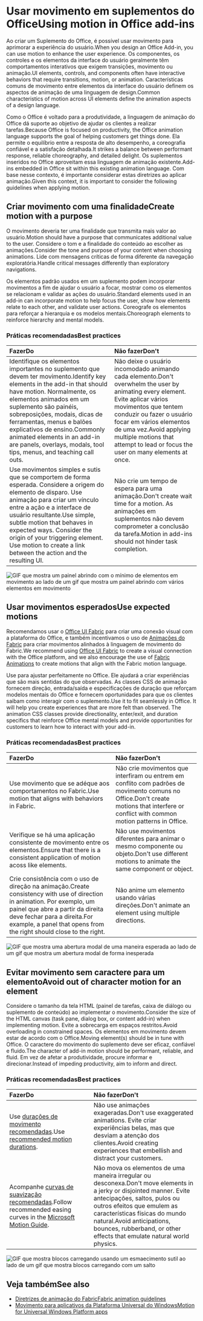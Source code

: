 # <a name="using-motion-in-office-add-ins"></a><span data-ttu-id="7c7d8-101">Usar movimento em suplementos do Office</span><span class="sxs-lookup"><span data-stu-id="7c7d8-101">Using motion in Office add-ins</span></span>

<span data-ttu-id="7c7d8-102">Ao criar um Suplemento do Office, é possível usar movimento para aprimorar a experiência do usuário.</span><span class="sxs-lookup"><span data-stu-id="7c7d8-102">When you design an Office Add-in, you can use motion to enhance the user experience.</span></span> <span data-ttu-id="7c7d8-103">Os componentes, os controles e os elementos da interface do usuário geralmente têm comportamentos interativos que exigem transições, movimento ou animação.</span><span class="sxs-lookup"><span data-stu-id="7c7d8-103">UI elements, controls, and components often have interactive behaviors that require transitions, motion, or animation.</span></span> <span data-ttu-id="7c7d8-104">Características comuns de movimento entre elementos da interface do usuário definem os aspectos de animação de uma linguagem de design.</span><span class="sxs-lookup"><span data-stu-id="7c7d8-104">Common characteristics of motion across UI elements define the animation aspects of a design language.</span></span> 

<span data-ttu-id="7c7d8-105">Como o Office é voltado para a produtividade, a linguagem de animação do Office dá suporte ao objetivo de ajudar os clientes a realizar tarefas.</span><span class="sxs-lookup"><span data-stu-id="7c7d8-105">Because Office is focused on productivity, the Office animation language supports the goal of helping customers get things done.</span></span> <span data-ttu-id="7c7d8-106">Ela permite o equilíbrio entre a resposta de alto desempenho, a coreografia confiável e a satisfação detalhada.</span><span class="sxs-lookup"><span data-stu-id="7c7d8-106">It strikes a balance between performant response, reliable choreography, and detailed delight.</span></span> <span data-ttu-id="7c7d8-107">Os suplementos inseridos no Office aproveitam essa linguagem de animação existente.</span><span class="sxs-lookup"><span data-stu-id="7c7d8-107">Add-ins embedded in Office sit within this existing animation language.</span></span> <span data-ttu-id="7c7d8-108">Com base nesse contexto, é importante considerar estas diretrizes ao aplicar animação.</span><span class="sxs-lookup"><span data-stu-id="7c7d8-108">Given this context, it is important to consider the following guidelines when applying motion.</span></span> 


## <a name="create-motion-with-a-purpose"></a><span data-ttu-id="7c7d8-109">Criar movimento com uma finalidade</span><span class="sxs-lookup"><span data-stu-id="7c7d8-109">Create motion with a purpose</span></span>

<span data-ttu-id="7c7d8-110">O movimento deveria ter uma finalidade que transmita mais valor ao usuário.</span><span class="sxs-lookup"><span data-stu-id="7c7d8-110">Motion should have a purpose that communicates additional value to the user.</span></span> <span data-ttu-id="7c7d8-111">Considere o tom e a finalidade do conteúdo ao escolher as animações.</span><span class="sxs-lookup"><span data-stu-id="7c7d8-111">Consider the tone and purpose of your content when choosing animations.</span></span> <span data-ttu-id="7c7d8-112">Lide com mensagens críticas de forma diferente da navegação exploratória.</span><span class="sxs-lookup"><span data-stu-id="7c7d8-112">Handle critical messages differently than exploratory navigations.</span></span>

<span data-ttu-id="7c7d8-113">Os elementos padrão usados em um suplemento podem incorporar movimentos a fim de ajudar o usuário a focar, mostrar como os elementos se relacionam e validar as ações do usuário.</span><span class="sxs-lookup"><span data-stu-id="7c7d8-113">Standard elements used in an add-in can incorporate motion to help focus the user, show how elements relate to each other, and validate user actions.</span></span> <span data-ttu-id="7c7d8-114">Coreografe os elementos para reforçar a hierarquia e os modelos mentais.</span><span class="sxs-lookup"><span data-stu-id="7c7d8-114">Choreograph elements to reinforce hierarchy and mental models.</span></span>



### <a name="best-practices"></a><span data-ttu-id="7c7d8-115">Práticas recomendadas</span><span class="sxs-lookup"><span data-stu-id="7c7d8-115">Best practices</span></span>

|<span data-ttu-id="7c7d8-116">Fazer</span><span class="sxs-lookup"><span data-stu-id="7c7d8-116">Do</span></span>|<span data-ttu-id="7c7d8-117">Não fazer</span><span class="sxs-lookup"><span data-stu-id="7c7d8-117">Don't</span></span>|
|:-----|:-----|
|<span data-ttu-id="7c7d8-118">Identifique os elementos importantes no suplemento que devem ter movimento.</span><span class="sxs-lookup"><span data-stu-id="7c7d8-118">Identify key elements in the add-in that should have motion.</span></span> <span data-ttu-id="7c7d8-119">Normalmente, os elementos animados em um suplemento são painéis, sobreposições, modais, dicas de ferramentas, menus e balões explicativos de ensino.</span><span class="sxs-lookup"><span data-stu-id="7c7d8-119">Commonly animated elements in an add-in are panels, overlays, modals, tool tips, menus, and teaching call outs.</span></span>| <span data-ttu-id="7c7d8-120">Não deixe o usuário incomodado animando cada elemento.</span><span class="sxs-lookup"><span data-stu-id="7c7d8-120">Don't overwhelm the user by animating every element.</span></span> <span data-ttu-id="7c7d8-121">Evite aplicar vários movimentos que tentem conduzir ou fazer o usuário focar em vários elementos de uma vez.</span><span class="sxs-lookup"><span data-stu-id="7c7d8-121">Avoid applying multiple motions that attempt to lead or focus the user on many elements at once.</span></span> |
|<span data-ttu-id="7c7d8-p107">Use movimentos simples e sutis que se comportem de forma esperada. Considere a origem do elemento de disparo. Use animação para criar um vínculo entre a ação e a interface de usuário resultante.</span><span class="sxs-lookup"><span data-stu-id="7c7d8-p107">Use simple, subtle motion that behaves in expected ways. Consider the origin of your triggering element. Use motion to create a link between the action and the resulting UI.</span></span> | <span data-ttu-id="7c7d8-125">Não crie um tempo de espera para uma animação.</span><span class="sxs-lookup"><span data-stu-id="7c7d8-125">Don't create wait time for a motion.</span></span> <span data-ttu-id="7c7d8-126">As animações em suplementos não devem comprometer a conclusão da tarefa.</span><span class="sxs-lookup"><span data-stu-id="7c7d8-126">Motion in add-ins should not hinder task completion.</span></span>|

![GIF que mostra um painel abrindo com o mínimo de elementos em movimento ao lado de um gif que mostra um painel abrindo com vários elementos em movimento](../images/add-in-motion-purpose.gif)



## <a name="use-expected-motions"></a><span data-ttu-id="7c7d8-128">Usar movimentos esperados</span><span class="sxs-lookup"><span data-stu-id="7c7d8-128">Use expected motions</span></span>
<span data-ttu-id="7c7d8-129">Recomendamos usar o [Office UI Fabric](https://developer.microsoft.com/fabric) para criar uma conexão visual com a plataforma do Office, e também incentivamos o uso de [Animações do Fabric](https://developer.microsoft.com/fabric#/styles/animations) para criar movimentos alinhados à linguagem de movimento do Fabric.</span><span class="sxs-lookup"><span data-stu-id="7c7d8-129">We recommend using [Office UI Fabric](https://developer.microsoft.com/fabric) to create a visual connection with the Office platform, and we also encourage the use of [Fabric Animations](https://developer.microsoft.com/fabric#/styles/animations) to create motions that align with the Fabric motion language.</span></span> 

<span data-ttu-id="7c7d8-p109">Use para ajustar perfeitamente no Office. Ele ajudará a criar experiências que são mais sentidas do que observadas. As classes CSS de animação fornecem direção, entrada/saída e especificações de duração que reforçam modelos mentais do Office e fornecem oportunidades para que os clientes saibam como interagir com o suplemento.</span><span class="sxs-lookup"><span data-stu-id="7c7d8-p109">Use it to fit seamlessly in Office. It will help you create experiences that are more felt than observed. The animation CSS classes provide directionality, enter/exit, and duration specifics that reinforce Office mental models and provide opportunities for customers to learn how to interact with your add-in.</span></span>

### <a name="best-practices"></a><span data-ttu-id="7c7d8-133">Práticas recomendadas</span><span class="sxs-lookup"><span data-stu-id="7c7d8-133">Best practices</span></span>


|<span data-ttu-id="7c7d8-134">Fazer</span><span class="sxs-lookup"><span data-stu-id="7c7d8-134">Do</span></span>|<span data-ttu-id="7c7d8-135">Não fazer</span><span class="sxs-lookup"><span data-stu-id="7c7d8-135">Don't</span></span>|
|:-----|:-----|
|<span data-ttu-id="7c7d8-136">Use movimento que se adéque aos comportamentos no Fabric.</span><span class="sxs-lookup"><span data-stu-id="7c7d8-136">Use motion that aligns with behaviors in Fabric.</span></span>| <span data-ttu-id="7c7d8-137">Não crie movimentos que interfiram ou entrem em conflito com padrões de movimento comuns no Office.</span><span class="sxs-lookup"><span data-stu-id="7c7d8-137">Don't create motions that interfere or conflict with common motion patterns in Office.</span></span> 
|<span data-ttu-id="7c7d8-138">Verifique se há uma aplicação consistente de movimento entre os elementos.</span><span class="sxs-lookup"><span data-stu-id="7c7d8-138">Ensure that there is a consistent application of motion acoss like elements.</span></span>| <span data-ttu-id="7c7d8-139">Não use movimentos diferentes para animar o mesmo componente ou objeto.</span><span class="sxs-lookup"><span data-stu-id="7c7d8-139">Don't use different motions to animate the same component or object.</span></span>|
|<span data-ttu-id="7c7d8-140">Crie consistência com o uso de direção na animação.</span><span class="sxs-lookup"><span data-stu-id="7c7d8-140">Create consistency with use of direction in animation.</span></span> <span data-ttu-id="7c7d8-141">Por exemplo, um painel que abre a partir da direita deve fechar para a direita.</span><span class="sxs-lookup"><span data-stu-id="7c7d8-141">For example, a panel that opens from the right should close to the right.</span></span>|<span data-ttu-id="7c7d8-142">Não anime um elemento usando várias direções.</span><span class="sxs-lookup"><span data-stu-id="7c7d8-142">Don't animate an element using multiple directions.</span></span>

![GIF que mostra uma abertura modal de uma maneira esperada ao lado de um gif que mostra um abertura modal de forma inesperada](../images/add-in-motion-expected.gif)

## <a name="avoid-out-of-character-motion-for-an-element"></a><span data-ttu-id="7c7d8-144">Evitar movimento sem caractere para um elemento</span><span class="sxs-lookup"><span data-stu-id="7c7d8-144">Avoid out of character motion for an element</span></span>

<span data-ttu-id="7c7d8-145">Considere o tamanho da tela HTML (painel de tarefas, caixa de diálogo ou suplemento de conteúdo) ao implementar o movimento.</span><span class="sxs-lookup"><span data-stu-id="7c7d8-145">Consider the size of the HTML canvas (task pane, dialog box, or content add-in) when implementing motion.</span></span> <span data-ttu-id="7c7d8-146">Evite a sobrecarga em espaços restritos.</span><span class="sxs-lookup"><span data-stu-id="7c7d8-146">Avoid overloading in constrained spaces.</span></span> <span data-ttu-id="7c7d8-147">Os elementos em movimento devem estar de acordo com o Office.</span><span class="sxs-lookup"><span data-stu-id="7c7d8-147">Moving element(s) should be in tune with Office.</span></span> <span data-ttu-id="7c7d8-148">O caractere do movimento do suplemento deve ser eficaz, confiável e fluido.</span><span class="sxs-lookup"><span data-stu-id="7c7d8-148">The character of add-in motion should be performant, reliable, and fluid.</span></span> <span data-ttu-id="7c7d8-149">Em vez de afetar a produtividade, procure informar e direcionar.</span><span class="sxs-lookup"><span data-stu-id="7c7d8-149">Instead of impeding productivity, aim to inform and direct.</span></span>

### <a name="best-practices"></a><span data-ttu-id="7c7d8-150">Práticas recomendadas</span><span class="sxs-lookup"><span data-stu-id="7c7d8-150">Best practices</span></span>

|<span data-ttu-id="7c7d8-151">Fazer</span><span class="sxs-lookup"><span data-stu-id="7c7d8-151">Do</span></span>|<span data-ttu-id="7c7d8-152">Não fazer</span><span class="sxs-lookup"><span data-stu-id="7c7d8-152">Don't</span></span>|
|:-----|:-----|
| <span data-ttu-id="7c7d8-153">Use [durações de movimento recomendadas](https://developer.microsoft.com/fabric#/styles/animations).</span><span class="sxs-lookup"><span data-stu-id="7c7d8-153">Use [recommended motion durations](https://developer.microsoft.com/fabric#/styles/animations).</span></span> | <span data-ttu-id="7c7d8-154">Não use animações exageradas.</span><span class="sxs-lookup"><span data-stu-id="7c7d8-154">Don't use exaggerated animations.</span></span> <span data-ttu-id="7c7d8-155">Evite criar experiências belas, mas que desviam a atenção dos clientes.</span><span class="sxs-lookup"><span data-stu-id="7c7d8-155">Avoid creating experiences that embellish and distract your customers.</span></span>
| <span data-ttu-id="7c7d8-156">Acompanhe [curvas de suavização recomendadas](https://docs.microsoft.com/windows/uwp/design/motion/timing-and-easing#easing-in-fluent-motion).</span><span class="sxs-lookup"><span data-stu-id="7c7d8-156">Follow recommended easing curves in the [Microsoft Motion Guide](https://docs.microsoft.com/windows/uwp/design/motion/timing-and-easing#easing-in-fluent-motion).</span></span>  |<span data-ttu-id="7c7d8-157">Não mova os elementos de uma maneira irregular ou desconexa.</span><span class="sxs-lookup"><span data-stu-id="7c7d8-157">Don't move elements in a jerky or disjointed manner.</span></span> <span data-ttu-id="7c7d8-158">Evite antecipações, saltos, pulos ou outros efeitos que emulem as características físicas do mundo natural.</span><span class="sxs-lookup"><span data-stu-id="7c7d8-158">Avoid anticipations, bounces, rubberband, or other effects that emulate natural world physics.</span></span>|

![GIF que mostra blocos carregando usando um esmaecimento sutil ao lado de um gif que mostra blocos carregando com um salto](../images/add-in-motion-character.gif)

## <a name="see-also"></a><span data-ttu-id="7c7d8-160">Veja também</span><span class="sxs-lookup"><span data-stu-id="7c7d8-160">See also</span></span>

* [<span data-ttu-id="7c7d8-161">Diretrizes de animação do Fabric</span><span class="sxs-lookup"><span data-stu-id="7c7d8-161">Fabric animation guidelines</span></span>](https://developer.microsoft.com/fabric#/styles/animations)
* [<span data-ttu-id="7c7d8-162">Movimento para aplicativos da Plataforma Universal do Windows</span><span class="sxs-lookup"><span data-stu-id="7c7d8-162">Motion for Universal Windows Platform apps</span></span>](https://docs.microsoft.com/windows/uwp/design/motion)

